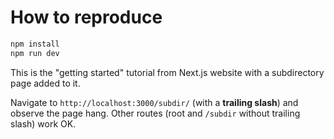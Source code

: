 
# How to reproduce

```bash
npm install
npm run dev
```

This is the "getting started" tutorial from Next.js website with a subdirectory page added to it.

Navigate to `http://localhost:3000/subdir/` (with a **trailing slash**) and observe the page hang. Other routes (root and `/subdir` without trailing slash) work OK.

